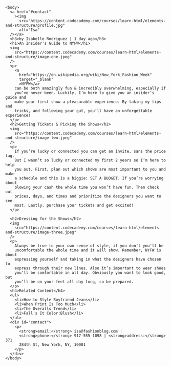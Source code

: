 <!DOCTYPE html>
<html>
  <head>
    <title>Everyday with Isa</title>

    <body>
      <a href="#contact"
        ><img
          src="https://content.codecademy.com/courses/learn-html/elements-and-structure/profile.jpg"
          alt="Isa"
      /></a>
      <h3>by Isabelle Rodriguez | 1 day ago</h3>
      <h1>An Insider's Guide to NYFW</h1>
      <img
        src="https://content.codecademy.com/courses/learn-html/elements-and-structure/image-one.jpeg"
      />
      <p>
        <a
          href="https://en.wikipedia.org/wiki/New_York_Fashion_Week"
          target="_blank"
          >NYFW</a>
        can be both amazingly fun & incredibly overwhelming, especially if
        you’ve never been. Luckily, I’m here to give you an insider’s guide and
        make your first show a pleasurable experience. By taking my tips and
        tricks, and following your gut, you’ll have an unforgettable experience!
      </p>
      <h2>Getting Tickets & Picking the Shows</h2>
      <img
        src="https://content.codecademy.com/courses/learn-html/elements-and-structure/image-two.jpeg"
      />
      <p>
        If you’re lucky or connected you can get an invite, sans the price tag.
        But I wasn’t so lucky or connected my first 2 years so I’m here to help
        you out. First, plan out which shows are most important to you and make
        a schedule and this is a biggie: SET A BUDGET. If you’re worrying about
        blowing your cash the whole time you won’t have fun. Then check out
        prices, days, and times and prioritize the designers you want to see
        most. Lastly, purchase your tickets and get excited!
      </p>

      <h2>Dressing for the Shows</h2>
      <img
        src="https://content.codecademy.com/courses/learn-html/elements-and-structure/image-three.jpeg"
      />
      <p>
        Always be true to your own sense of style, if you don’t you’ll be
        uncomfortable the whole time and it will show. Remember, NYFW is about
        expressing yourself and taking in what the designers have chosen to
        express through their new lines. Also it’s important to wear shoes
        you’ll be comfortable in all day. Obviously you want to look good, but
        you’ll be on your feet all day long, so be prepared.
      </p>
      <h4>Related Content</h4>
      <ul>
        <li>How to Style Boyfriend Jeans</li>
        <li>When Print Is Too Much</li>
        <li>The Overalls Trend</li>
        <li>Fall's It Color:Blush</li>
      </ul>
      <div id="contact">
        <p>
          <strong>email:</strong> isa@fashionblog.com |
          <strong>phone:</strong> 917-555-1098 | <strong>address:</strong> 371
          284th St, New York, NY, 10001
        </p>
      </div>
    </body>
  </head>
</html>
